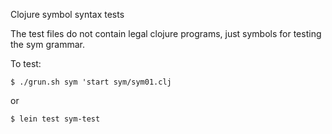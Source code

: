 Clojure symbol syntax tests

The test files do not contain legal clojure programs, just symbols for
testing the sym grammar.

To test:

```
$ ./grun.sh sym 'start sym/sym01.clj
```

or

```
$ lein test sym-test
```
